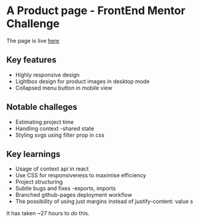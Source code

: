 # A Product page - FrontEnd Mentor Challenge

The page is live [here](https://Kam0797.github.io/FEmentor-product-page/)

## Key features
  - Highly responsive design
  - Lightbox design for product images in desktop mode
  - Collapsed menu button in mobile view

## Notable challeges 
  - Estimating project time
  - Handling context -shared state
  - Styling svgs using filter prop in css

## Key learnings
  - Usage of context api in react
  - Use CSS for responsiveness to maximise efficiency
  - Project structuring
  - Subtle bugs and fixes -exports, imports
  - Branched github-pages deployment workflow
  - The possibility of using just margins instead of justify-content: value s

  It has taken ~27 hours to do this.
